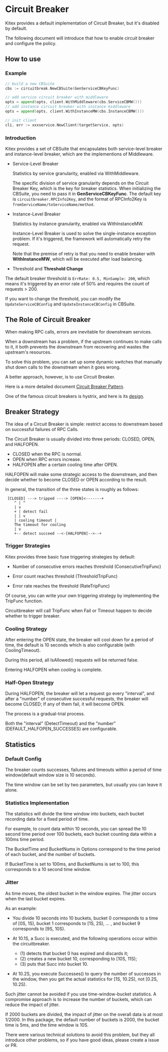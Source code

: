 # Circuit Breaker

Kitex provides a default implementation of Circuit Breaker, but it's disabled by default.

The following document will introduce that how to enable circuit breaker and configure the policy.


## How to use

### Example

```go
// build a new CBSuite
cbs := circuitbreak.NewCBSuite(GenServiceCBKeyFunc)

// add service circuit breaker with middleware
opts = append(opts, client.WithMiddleware(cbs.ServiceCBMW()))
// add instance circuit breaker with instance middleware
opts = append(opts, client.WithInstanceMW(cbs.InstanceCBMW()))

// init client
cli, err := xxxservice.NewClient(targetService, opts)
```

### Introduction

Kitex provides a set of CBSuite that encapsulates both service-level breaker and instance-level breaker, which are the implementions of Middleware.

- Service-Level Breaker

	Statistics by service granularity, enabled via WithMiddleware.

	The specific division of service granularity depends on the Circuit Breaker Key, which is the key for breaker statistics. When initializing the CBSuite, you need to pass it in **GenServiceCBKeyFunc**. The default key is `circuitbreaker.RPCInfo2Key`, and the format of RPCInfo2Key is ` fromServiceName/toServiceName/method`.

- Instance-Level Breaker

	Statistics by instance granularity, enabled via WithInstanceMW.

	Instance-Level Breaker is used to solve the single-instance exception problem. If it's triggered, the framework will automatically retry the request.

	Note that the premise of retry is that you need to enable breaker with **WithInstanceMW**, which will be executed after load balancing.


- Threshold and **Threshold Change**

The default breaker threshold is `ErrRate: 0.5, MinSample: 200`, which means it's triggered by an error rate of 50% and requires the count of requests > 200. 

If you want to change the threshold, you can modify the `UpdateServiceCBConfig` and `UpdateInstanceCBConfig` in CBSuite.

## The Role of Circuit Breaker

When making RPC calls, errors are inevitable for downstream services.

When a downstream has a problem, if the upstream continues to make calls to it, it both prevents the downstream from recovering and wastes the upstream's resources.

To solve this problem, you can set up some dynamic switches that manually shut down calls to the downstream when it goes wrong.

A better approach, however, is to use Circuit Breaker.

Here is a more detailed document [Circuit Breaker Pattern](https://docs.microsoft.com/en-us/previous-versions/msp-n-p/dn589784(v=pandp.10)?redirectedfrom=MSDN).

One of the famous circuit breakers is hystrix, and here is its [design](https://github.com/Netflix/Hystrix/wiki).


## Breaker Strategy

The idea of a Circuit Breaker is simple: restrict access to downstream based on successful failures of RPC Calls.

The Circuit Breaker is usually divided into three periods: CLOSED, OPEN, and HALFOPEN.

- CLOSED when the RPC is normal.
- OPEN when RPC errors increase.
- HALFOPEN after a certain cooling time after OPEN.


HALFOPEN will make some strategic access to the downstream, and then decide whether to become CLOSED or OPEN according to the result.

In general, the transition of the three states is roughly as follows:

```
 [CLOSED] ---> tripped ----> [OPEN]<-------+
    ^ | ^
    | v
    + | detect fail
    | | v
    | cooling timeout |
    The timeout for cooling
    | v
    +-- detect succeed --<-[HALFOPEN]-->--+
```

### Trigger Strategies

Kitex provides three basic fuse triggering strategies by default:

- Number of consecutive errors reaches threshold (ConsecutiveTripFunc)

- Error count reaches threshold (ThresholdTripFunc)

- Error rate reaches the threshold (RateTripFunc)

Of course, you can write your own triggering strategy by implementing the TripFunc function.

Circuitbreaker will call TripFunc when Fail or Timeout happen to decide whether to trigger breaker.

### Cooling Strategy

After entering the OPEN state, the breaker will cool down for a period of time, the default is 10 seconds which is also configurable (with CoolingTimeout).

During this period, all IsAllowed() requests will be returned false.

Entering HALFOPEN when cooling is complete.

### Half-Open Strategy

During HALFOPEN, the breaker will let a request go every "interval", and after a "number" of consecutive successful requests, the breaker will become CLOSED; If any of them fail, it will become OPEN.

The process is a gradual-trial process.

Both the "interval" (DetectTimeout) and the "number" (DEFAULT_HALFOPEN_SUCCESSES) are configurable.

## Statistics

### Default Config

The breaker counts successes, failures and timeouts within a period of time window(default window size is 10 seconds).

The time window can be set by two parameters, but usually you can leave it alone.

### Statistics Implementation

The statistics will divide the time window into buckets, each bucket recording data for a fixed period of time.

For example, to count data within 10 seconds, you can spread the 10 second time period over 100 buckets, each bucket counting data within a 100ms time period.

The BucketTime and BucketNums in Options correspond to the time period of each bucket, and the number of buckets.

If BucketTime is set to 100ms, and BucketNums is set to 100, this corresponds to a 10 second time window.

### Jitter

As time moves, the oldest bucket in the window expires. The jitter occurs when the last bucket expires.

As an example:

- You divide 10 seconds into 10 buckets, bucket 0 corresponds to a time of [0S, 1S), bucket 1 corresponds to [1S, 2S), ... , and bucket 9 corresponds to [9S, 10S).

- At 10.1S, a Succ is executed, and the following operations occur within the circuitbreaker.
	
	- (1) detects that bucket 0 has expired and discards it; 
	- (2) creates a new bucket 10, corresponding to [10S, 11S); 
	- (3) puts that Succ into bucket 10.
	
- At 10.2S, you execute Successes() to query the number of successes in the window, then you get the actual statistics for [1S, 10.2S), not [0.2S, 10.2S).

Such jitter cannot be avoided if you use time-window-bucket statistics. A compromise approach is to increase the number of buckets, which can reduce the impact of jitter.

If 2000 buckets are divided, the impact of jitter on the overall data is at most 1/2000. In this package, the default number of buckets is 2000, the bucket time is 5ms, and the time window is 10S.

There were various technical solutions to avoid this problem, but they all introduce other problems, so if you have good ideas, please create a issue or PR.

